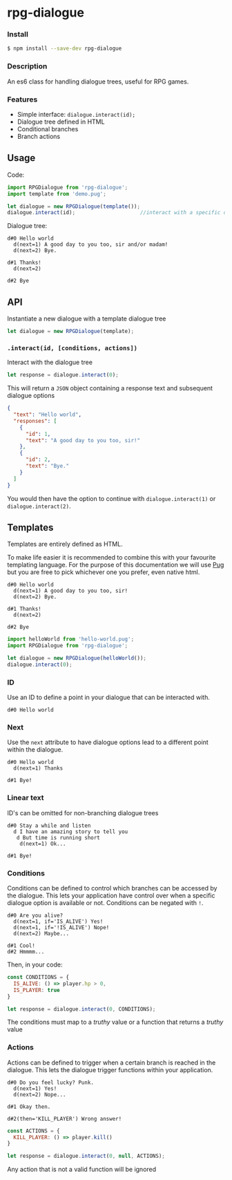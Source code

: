 # rpg-dialogue

### Install

```sh
$ npm install --save-dev rpg-dialogue
```

### Description
An es6 class for handling dialogue trees, useful for RPG games.

### Features
* Simple interface: `dialogue.interact(id);`
* Dialogue tree defined in HTML
* Conditional branches
* Branch actions

## Usage
Code:

```js
import RPGDialogue from 'rpg-dialogue';
import template from 'demo.pug';

let dialogue = new RPGDialogue(template());
dialogue.interact(id);                     //interact with a specific dialogue branch
```
Dialogue tree:

```pug
d#0 Hello world
  d(next=1) A good day to you too, sir and/or madam!
  d(next=2) Bye.

d#1 Thanks!
  d(next=2)

d#2 Bye
```


## API

Instantiate a new dialogue with a template dialogue tree

```js
let dialogue = new RPGDialogue(template);
```

### `.interact(id, [conditions, actions])`

Interact with the dialogue tree

```js
let response = dialogue.interact(0);

```

This will return a `JSON` object containing a response text and subsequent dialogue options

```json
{
  "text": "Hello world",
  "responses": [
    {
      "id": 1,
      "text": "A good day to you too, sir!"
    },
    {
      "id": 2,
      "text": "Bye."
    }
  ]
}
```

You would then have the option to continue with `dialogue.interact(1)` or `dialogue.interact(2)`.

## Templates
Templates are entirely defined as HTML.

To make life easier it is recommended to combine this with your favourite templating language. For the purpose of this documentation we will use [Pug](https://pugjs.org/) but you are free to pick whichever one you prefer, even native html.

```pug
d#0 Hello world
  d(next=1) A good day to you too, sir!
  d(next=2) Bye.

d#1 Thanks!
  d(next=2)

d#2 Bye
```

```js
import helloWorld from 'hello-world.pug';
import RPGDialogue from 'rpg-dialogue';

let dialogue = new RPGDialogue(helloWorld());
dialogue.interact(0);
```

### ID

Use an ID to define a point in your dialogue that can be interacted with.

```pug
d#0 Hello world
```

### Next

Use the `next` attribute to have dialogue options lead to a different point within the dialogue.

```pug
d#0 Hello world
  d(next=1) Thanks

d#1 Bye!
```

### Linear text

ID's can be omitted for non-branching dialogue trees

```pug
d#0 Stay a while and listen
  d I have an amazing story to tell you
   d But time is running short
    d(next=1) Ok...

d#1 Bye!
```

### Conditions

Conditions can be defined to control which branches can be accessed by the dialogue.
This lets your application have control over when a specific dialogue option is available or not.
Conditions can be negated with `!`.

```pug
d#0 Are you alive?
  d(next=1, if='IS_ALIVE') Yes!
  d(next=1, if='!IS_ALIVE') Nope!
  d(next=2) Maybe...

d#1 Cool!
d#2 Hmmmm...
```
Then, in your code:

```js
const CONDITIONS = {
  IS_ALIVE: () => player.hp > 0,
  IS_PLAYER: true
}

let response = dialogue.interact(0, CONDITIONS);
```

The conditions must map to a _truthy_ value or a function that returns a _truthy_ value


### Actions

Actions can be defined to trigger when a certain branch is reached in the dialogue. This lets the dialogue trigger functions within your application.

```pug
d#0 Do you feel lucky? Punk.
  d(next=1) Yes!
  d(next=2) Nope...

d#1 Okay then.

d#2(then='KILL_PLAYER') Wrong answer!
```


```js
const ACTIONS = {
  KILL_PLAYER: () => player.kill()
}

let response = dialogue.interact(0, null, ACTIONS);
```

Any action that is not a valid function will be ignored
